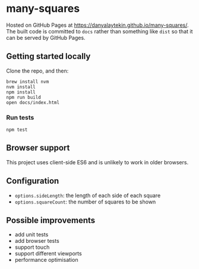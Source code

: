 # many-squares

Hosted on GitHub Pages at https://danyalaytekin.github.io/many-squares/.  The built code is committed to `docs` rather than something like `dist` so that it can be served by GitHub Pages.

## Getting started locally

Clone the repo, and then:

```
brew install nvm
nvm install
npm install
npm run build
open docs/index.html
```

### Run tests

```
npm test
```

## Browser support

This project uses client-side ES6 and is unlikely to work in older browsers.

## Configuration

- `options.sideLength`: the length of each side of each square
- `options.squareCount`: the number of squares to be shown

## Possible improvements

- add unit tests
- add browser tests
- support touch
- support different viewports
- performance optimisation
